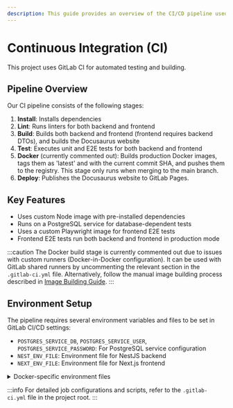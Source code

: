 ```yaml
---
description: This guide provides an overview of the CI/CD pipeline used in the project.
---
```


# Continuous Integration (CI)

This project uses GitLab CI for automated testing and building.

## Pipeline Overview

Our CI pipeline consists of the following stages:

1. **Install**: Installs dependencies
2. **Lint**: Runs linters for both backend and frontend
3. **Build**: Builds both backend and frontend (frontend requires backend DTOs), and builds the Docusaurus website
4. **Test**: Executes unit and E2E tests for both backend and frontend
5. **Docker** (currently commented out): Builds production Docker images, tags them as 'latest' and with the current commit SHA, and pushes them to the registry. This stage only runs when merging to the main branch.
6. **Deploy**: Publishes the Docusaurus website to GitLab Pages.

## Key Features

- Uses custom Node image with pre-installed dependencies
- Runs on a PostgreSQL service for database-dependent tests
- Uses a custom Playwright image for frontend E2E tests
- Frontend E2E tests run both backend and frontend in production mode

:::caution
The Docker build stage is currently commented out due to issues with custom runners (Docker-in-Docker configuration). It can be used with GitLab shared runners by uncommenting the relevant section in the `.gitlab-ci.yml` file. Alternatively, follow the manual image building process described in [Image Building Guide](image-building.md).
:::

## Environment Setup

The pipeline requires several environment variables and files to be set in GitLab CI/CD settings:

- `POSTGRES_SERVICE_DB`, `POSTGRES_SERVICE_USER`, `POSTGRES_SERVICE_PASSWORD`: For PostgreSQL service configuration
- `NEST_ENV_FILE`: Environment file for NestJS backend
- `NEXT_ENV_FILE`: Environment file for Next.js frontend

<details>
<summary>Docker-specific environment files</summary>

When using the Docker stage, the following additional environment files are required:

- `DOCKER_NEST_ENV_FILE`
- `DOCKER_NEXT_ENV_FILE`
- `DOCKER_PRISMA_MIGRATE_ENV_FILE`
- `DOCKER_POSTGRES_ENV_FILE`

These files contain environment-specific configurations for building Docker images.
</details>

:::info
For detailed job configurations and scripts, refer to the `.gitlab-ci.yml` file in the project root.
:::